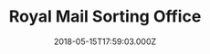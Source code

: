 ---
date: 2018-05-15T17:59:03.000Z
title: Royal Mail Sorting Office
latitude: 52.04481547147848
longitude: 0.7545542176787642
url: http://www.royalmail.com
category: checkin
---